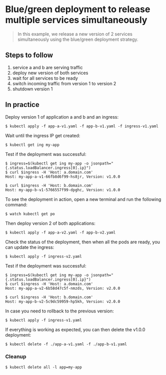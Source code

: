 Blue/green deployment to release multiple services simultaneously
=================================================================

> In this example, we release a new version of 2 services simultaneously using
the blue/green deployment strategy.

## Steps to follow

1. service a and b are serving traffic
1. deploy new version of both services
1. wait for all services to be ready
1. switch incoming traffic from version 1 to version 2
1. shutdown version 1

## In practice

Deploy version 1 of application a and b and an ingress:

```
$ kubectl apply -f app-a-v1.yaml -f app-b-v1.yaml -f ingress-v1.yaml
```

Wait until the ingress IP get created:

```
$ kubectl get ing my-app
```

Test if the deployment was successful:

```
$ ingress=$(kubectl get ing my-app -o jsonpath="{.status.loadBalancer.ingress[0].ip}")
$ curl $ingress -H 'Host: a.domain.com'
Host: my-app-a-v1-66fb8d6f99-hs8jr, Version: v1.0.0

$ curl $ingress -H 'Host: b.domain.com'
Host: my-app-b-v1-5766557f99-dpghc, Version: v1.0.0
```

To see the deployment in action, open a new terminal and run the following
command:

```
$ watch kubectl get po
```

Then deploy version 2 of both applications:

```
$ kubectl apply -f app-a-v2.yaml -f app-b-v2.yaml
```

Check the status of the deployment, then when all the pods are ready, you can
update the ingress:

```
$ kubectl apply -f ingress-v2.yaml
```

Test if the deployment was successful:

```
$ ingress=$(kubectl get ing my-app -o jsonpath="{.status.loadBalancer.ingress[0].ip}")
$ curl $ingress -H 'Host: a.domain.com'
Host: my-app-a-v2-6b58d47c5f-nmzds, Version: v2.0.0

$ curl $ingress -H 'Host: b.domain.com'
Host: my-app-b-v2-5c9dc59959-hp5kh, Version: v2.0.0
```

In case you need to rollback to the previous version:

```
$ kubectl apply -f ingress-v1.yaml
```

If everything is working as expected, you can then delete the v1.0.0 deployment:

```
$ kubectl delete -f ./app-a-v1.yaml -f ./app-b-v1.yaml
```

### Cleanup

```
$ kubectl delete all -l app=my-app
```
